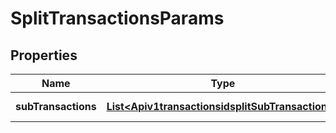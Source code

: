 
# SplitTransactionsParams

## Properties
Name | Type | Description | Notes
------------ | ------------- | ------------- | -------------
**subTransactions** | [**List&lt;Apiv1transactionsidsplitSubTransactions&gt;**](Apiv1transactionsidsplitSubTransactions.md) | List of sub-transactions | 



